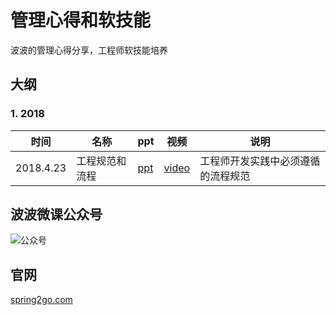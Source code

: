 管理心得和软技能
======
波波的管理心得分享，工程师软技能培养

## 大纲

### 1. 2018

时间 | 名称 | ppt | 视频 | 说明 |
----|-----|-----|-----|------|
2018.4.23|工程规范和流程|[ppt](2018/0501工程规范和流程/工程规范和流程.pdf)|[video](https://v.qq.com/x/page/n0629exrd31.html)| 工程师开发实践中必须遵循的流程规范 |



## 波波微课公众号

![公众号](https://github.com/spring2go/core-spring-patterns/raw/master/image/qrcode_wechat.jpg)

## 官网

[spring2go.com](http://www.spring2go.com)
